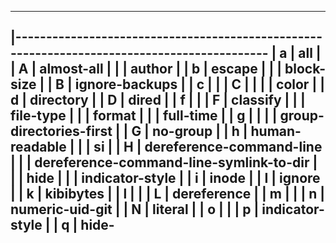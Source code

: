 ---------------------------------------------------------------------------------------------

|--------------------------------------------------------------------------------------------
| a | all |
| A | almost-all |
|   | author |
| b | escape |
|   | block-size |
| B | ignore-backups |
| c | |
| C | |
|    | color |
| d | directory |
| D | dired |
| f | |
| F |  classify | 
|    | file-type |
|    | format |
|    | full-time |
| g |                |
|    | group-directories-first |
| G | no-group |
| h | human-readable | 
|    | si |
| H | dereference-command-line |
|    | dereference-command-line-symlink-to-dir | 
|    | hide |
|    | indicator-style |
| i | inode |
| I | ignore |
| k | kibibytes |
| l |          |
| L | dereference |
| m |   |
| n | numeric-uid-git |
| N | literal |
| o |    | 
| p | indicator-style |
| q | hide-
--------------------------------------------------------------------------------------------